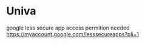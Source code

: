 # Univa
google less secure app access permition needed 
https://myaccount.google.com/lesssecureapps?pli=1
